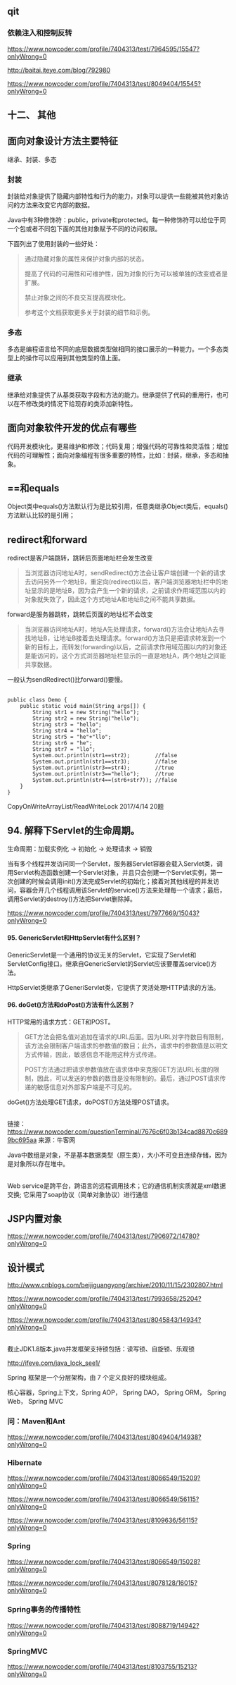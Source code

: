 ## qit

### 依赖注入和控制反转

https://www.nowcoder.com/profile/7404313/test/7964595/15547?onlyWrong=0

http://baitai.iteye.com/blog/792980

https://www.nowcoder.com/profile/7404313/test/8049404/15545?onlyWrong=0


## 十二、 其他



## 面向对象设计方法主要特征

继承、封装、多态

### 封装

封装给对象提供了隐藏内部特性和行为的能力，对象可以提供一些能被其他对象访问的方法来改变它内部的数据。

Java中有3种修饰符：public，private和protected。每一种修饰符可以给位于同一个包或者不同包下面的其他对象赋予不同的访问权限。

下面列出了使用封装的一些好处：

> 通过隐藏对象的属性来保护对象内部的状态。
> 
> 提高了代码的可用性和可维护性，因为对象的行为可以被单独的改变或者是扩展。
> 
> 禁止对象之间的不良交互提高模块化。
> 
> 参考这个文档获取更多关于封装的细节和示例。

### 多态

多态是编程语言给不同的底层数据类型做相同的接口展示的一种能力。一个多态类型上的操作可以应用到其他类型的值上面。

### 继承

继承给对象提供了从基类获取字段和方法的能力。继承提供了代码的重用行，也可以在不修改类的情况下给现存的类添加新特性。

## 面向对象软件开发的优点有哪些

代码开发模块化，更易维护和修改；代码复用；增强代码的可靠性和灵活性；增加代码的可理解性；面向对象编程有很多重要的特性，比如：封装，继承，多态和抽象。












## ==和equals

Object类中equals()方法默认行为是比较引用，任意类继承Object类后，equals()方法默认比较的是引用；



## redirect和forward

redirect是客户端跳转，跳转后页面地址栏会发生改变

> 当浏览器访问地址A时，sendRedirect()方法会让客户端创建一个新的请求去访问另外一个地址B，重定向(redirect)以后，客户端浏览器地址栏中的地址显示的是地址B，因为会产生一个新的请求，之前请求作用域范围以内的对象就失效了，因此这个方式地址A和地址B之间不能共享数据。 

forward是服务器跳转，跳转后页面的地址栏不会改变

> 当浏览器访问地址A时，地址A先处理请求，forward()方法会让地址A去寻找地址B，让地址B接着去处理请求。forward()方法只是把请求转发到一个新的目标上，而转发(forwarding)以后，之前请求作用域范围以内的对象还是能访问的，这个方式浏览器地址栏显示的一直是地址A，两个地址之间能共享数据。

一般认为sendRedirect()比forward()要慢。



##


	public class Demo {
	    public static void main(String args[]) {
	        String str1 = new String("hello");
	        String str2 = new String("hello");
	        String str3 = "hello";
	        String str4 = "hello";
	        String str5 = "he"+"llo";
	        String str6 = "he";
	        String str7 = "llo";
	        System.out.println(str1==str2);        //false
	        System.out.println(str1==str3);        //false
	        System.out.println(str3==str4);        //true
	        System.out.println(str3=="hello");     //true
	        System.out.println(str4==(str6+str7)); //false
	    }
	}














CopyOnWriteArrayList/ReadWriteLock  2017/4/14 20题









## 94. 解释下Servlet的生命周期。

生命周期：加载实例化 -> 初始化 -> 处理请求 -> 销毁

当有多个线程并发访问同一个Servlet，服务器Servlet容器会载入Servlet类，调用Servlet构造函数创建一个Servlet对象，并且只会创建一个Servlet实例，第一次创建的时候会调用init()方法完成Servlet的初始化；接着对其他线程的并发访问，容器会开几个线程调用该Servlet的service()方法来处理每一个请求；最后，调用Servlet的destroy()方法把Servlet删除掉。

https://www.nowcoder.com/profile/7404313/test/7977669/15043?onlyWrong=0

#### 95. GenericServlet和HttpServlet有什么区别？

GenericServlet是一个通用的协议无关的Servlet，它实现了Servlet和ServletConfig接口。继承自GenericServlet的Servlet应该要覆盖service()方法。

HttpServlet类继承了GeneriServlet类，它提供了灵活处理HTTP请求的方法。

#### 96. doGet()方法和doPost()方法有什么区别？

HTTP常用的请求方式：GET和POST。

> GET方法会把名值对追加在请求的URL后面。因为URL对字符数目有限制，该方法会限制客户端请求的参数值的数目；此外，请求中的参数值是以明文方式传输，因此，敏感信息不能用这种方式传递。
> 
> POST方法通过把请求参数值放在请求体中来克服GET方法URL长度的限制，因此，可以发送的参数的数目是没有限制的。最后，通过POST请求传递的敏感信息对外部客户端是不可见的。

doGet()方法处理GET请求，doPOST()方法处理POST请求。

##

链接：https://www.nowcoder.com/questionTerminal/7676c6f03b134cad8870c6899bc695aa
来源：牛客网



Java中数组是对象，不是基本数据类型（原生类），大小不可变且连续存储，因为是对象所以存在堆中。



##
Web service是跨平台，跨语言的远程调用技术；它的通信机制实质就是xml数据交换;
它采用了soap协议（简单对象协议）进行通信



## JSP内置对象

https://www.nowcoder.com/profile/7404313/test/7906972/14780?onlyWrong=0


## 设计模式

http://www.cnblogs.com/beijiguangyong/archive/2010/11/15/2302807.html

https://www.nowcoder.com/profile/7404313/test/7993658/25204?onlyWrong=0

https://www.nowcoder.com/profile/7404313/test/8045843/14934?onlyWrong=0




##





截止JDK1.8版本,java并发框架支持锁包括：读写锁、自旋锁、乐观锁

http://ifeve.com/java_lock_see1/


Spring 框架是一个分层架构，由 7 个定义良好的模块组成。

核心容器，Spring上下文，Spring AOP， Spring DAO， Spring ORM， Spring Web， Spring MVC

### 问：Maven和Ant

https://www.nowcoder.com/profile/7404313/test/8049404/14938?onlyWrong=0

### Hibernate

https://www.nowcoder.com/profile/7404313/test/8066549/15209?onlyWrong=0

https://www.nowcoder.com/profile/7404313/test/8066549/56115?onlyWrong=0

https://www.nowcoder.com/profile/7404313/test/8109636/56115?onlyWrong=0

### Spring

https://www.nowcoder.com/profile/7404313/test/8066549/15028?onlyWrong=0






https://www.nowcoder.com/profile/7404313/test/8078128/16015?onlyWrong=0

### Spring事务的传播特性

https://www.nowcoder.com/profile/7404313/test/8088719/14942?onlyWrong=0

### SpringMVC

https://www.nowcoder.com/profile/7404313/test/8103755/15213?onlyWrong=0

